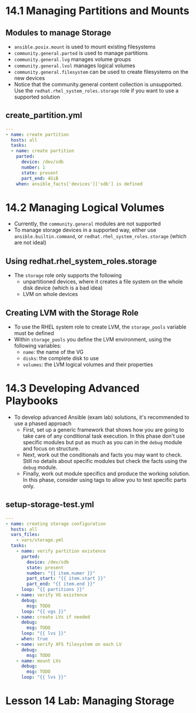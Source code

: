 # 14.1 Managing Partitions and Mounts
## Modules to manage Storage
- `ansible.posix.mount` is used to mount existing filesystems
- `community.general.parted` is used to manage partitions
- `community.general.lvg` manages volume groups
- `community.general.lvol` manages logical volumes
- `community.general.filesystem` can be used to create filesystems on the new devices
- Notice that the community.general content collection is unsupported. Use the `redhat.rhel_system_roles.storage` role if you want to use a supported solution 

## create_partition.yml
```yml
---
- name: create partition
  hosts: all
  tasks:
  - name: create partition
    parted:
      device: /dev/sdb
      number: 1
      state: present
      part_end: 4GiB
    when: ansible_facts['devices']['sdb'] is defined
```

# 14.2 Managing Logical Volumes
- Currently, the `community.general` modules are not supported
- To manage storage devices in a supported way, either use `ansible.builtin.command`, or `redhat.rhel_system_roles.storage` (which are not ideal)

## Using redhat.rhel_system_roles.storage
- The `storage` role only supports the following
  - unpartitioned devices, where it creates a file system on the whole disk device (which is a bad idea)
  - LVM on whole devices

## Creating LVM with the Storage Role
- To use the RHEL system role to create LVM, the `storage_pools` variable must be defined
- Within `storage_pools` you define the LVM environment, using the following variables:
  - `name`: the name of the VG
  - `disks`: the complete disk to use
  - `volumes`: the LVM logical volumes and their properties

# 14.3 Developing Advanced Playbooks
- To develop advanced Ansible (exam lab) solutions, it's recommended to use a phased approach
  - First, set up a generic framework that shows how you are going to take care of any conditional task execution. In this phase don't use specific modules but put as much as you can in the `debug` module and focus on structure.
  - Next, work out the conditionals and facts you may want to check. Still no details about specific modules but check the facts using the `debug` module.
  - Finally, work out module specifics and produce the working solution. In this phase, consider using tags to allow you to test specific parts only.

## setup-storage-test.yml
```yml
---
- name: creating storage configuration
  hosts: all
  vars_files:
    - vars/storage.yml
  tasks:
    - name: verify partition existence
      parted:
        device: /dev/sdb
        state: present
        number: "{{ item.numer }}"
        part_start: "{{ item.start }}"
        part_end: "{{ item.end }}"
      loop: "{{ partitions }}"
    - name: verify VG existence
      debug:
        msg: TODO
      loop: "{{ vgs }}"
    - name: create LVs if needed
      debug:
        msg: TODO
      loop: "{{ lvs }}"
      when: true
    - name: verify XFS filesystem on each LV
      debug:
        msg: TODO
    - name: mount LVs
      debug:
        msg: TODO
      loop: "{{ lvs }}"
```

# Lesson 14 Lab: Managing Storage